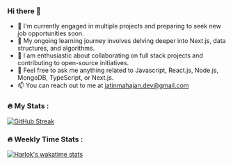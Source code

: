 ### Hi there 👋

- 🔭 I'm currently engaged in multiple projects and preparing to seek new job opportunities soon.
- 🌱 My ongoing learning journey involves delving deeper into Next.js, data structures, and algorithms.
- 👯 I am enthusiastic about collaborating on full stack projects and contributing to open-source initiatives.
- 💬 Feel free to ask me anything related to Javascript, React.js, Node.js, MongoDB, TypeScript, or Next.js.
- 📫 You can reach out to me at jatinmahajan.dev@gmail.com

### :fire: My Stats :

[![GitHub Streak](https://streak-stats.demolab.com?user=JatinMahajan-JM&theme=github-dark&hide_border=true&border_radius=10)](https://git.io/streak-stats)

### :fire: Weekly Time Stats :

[![Harlok's wakatime stats](https://github-readme-stats.vercel.app/api/wakatime?username=JatinMahajan&theme=shadow_green&hide_border=true&border_radius=10)](https://github.com/anuraghazra/github-readme-stats)

<!--
**JatinMahajan-JM/JatinMahajan-JM** is a ✨ _special_ ✨ repository because its `README.md` (this file) appears on your GitHub profile.

Here are some ideas to get you started:

- 🔭 I’m currently working on ...
- 🌱 I’m currently learning ...
- 👯 I’m looking to collaborate on ...
- 🤔 I’m looking for help with ...
- 💬 Ask me about ...
- 📫 How to reach me: ...
- 😄 Pronouns: ...
- ⚡ Fun fact: ...
-->
